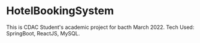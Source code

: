 # HotelBookingSystem
This is CDAC Student's academic project for bacth March 2022.
Tech Used: SpringBoot, ReactJS, MySQL.
